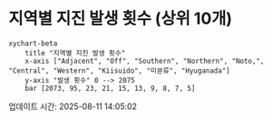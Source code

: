 # 지역별 지진 발생 횟수 (상위 10개)

```mermaid
xychart-beta
    title "지역별 지진 발생 횟수"
    x-axis ["Adjacent", "Off", "Southern", "Northern", "Noto,", "Central", "Western", "Kiisuido", "미분류", "Hyuganada"]
    y-axis "발생 횟수" 0 --> 2075
    bar [2073, 95, 23, 21, 15, 13, 9, 8, 7, 5]
```

업데이트 시간: 2025-08-11 14:05:02
